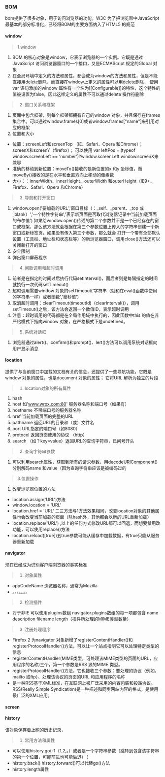 ### BOM

bom提供了很多对象，用于访问浏览器的功能，W3C 为了把浏览器中JavaScript 最基本的部分标准化，已经将BOM的主要方面纳入了HTML5 的规范

#### window
> 1.window

1. BOM 的核心对象是window，它表示浏览器的一个实例。它既是通过JavaScript 访问浏览器窗口的一个接口，又是ECMAScript 规定的Global 对象
2. 在全局环境中定义的方法和属性，都会成为window的方法和属性，但是不能直接用delete删除，而直接在window上定义的属性可以用delete删除，
   使用var 语句添加的window 属性有一个名为[[Configurable]]的特性，这个特性的值被设置为false，因此这样定义的属性不可以通过delete 操作符删除

> 2. 窗口关系和框架

1. 页面中包含框架，则每个框架都拥有自己的window 对象，并且保存在frames 集合中。可以通过window.frames[0]或者window.frames["name"]来引用对应的框架
2. 位置和大小
* 位置：screenLeft和screenTop （IE、Safari、Opera 和Chrome）；
        screenX和screenY（firefox）；
        可以使用 var leftPos = (typeof window.screenLeft == 'number')?window.screenLeft:window.screenX来兼容
* 准确的移动到新位置：moveTo()接收的是新位置的x 和y 坐标值，而moveBy()接收的是在水平和垂直方向上移动的像素数
* 大小：：innerWidth、innerHeight、outerWidth 和outerHeight（IE9+、Firefox、Safari、Opera 和Chrome）       
          
> 3. 导航和打开窗口
 
 1. window.open('要加载的URL','窗口目标（：_self、_parent、_top 或_blank）','一个特性字符串','表示新页面是否取代浏览器记录中当前加载页面的布尔值')
 如果给window.open()传递的第二个参数并不是一个已经存在的窗口或框架，那么该方法就会根据在第三个参数位置上传入的字符串创建一个新窗口或新标签页，如果没有传入第三个参数，那么就会
打开一个带有全部默认设置（工具栏、地址栏和状态栏等）的新浏览器窗口，调用close()方法还可以关闭新打开的窗口
2. 安全限制
3. 弹出窗口屏蔽程序

> 4. 间歇调用和超时调用

1. 前者是在指定的时间过后执行代码setInterval()，而后者则是每隔指定的时间就执行一次代码setTimeout()
2. 超时调用需要window 对象的setTimeout('字符串（就和在eval()函数中使用的字符串一样）或者函数','毫秒值')
3. 取消超时调用：clearTimeout(timeoutId)（clearInterval()），调用setTimeout()之后，该方法会返回一个数值ID，表示超时调用
4. 注意：超时调用的代码都是在全局作用域中执行的，因此函数中this 的值在非严格模式下指向window 对象，在严格模式下是undefined。


> 5. 系统对话框

1. 浏览器通过alert()、confirm()和prompt()、lert()方法可以调用系统对话框向用户显示消息

#### location

提供了与当前窗口中加载的文档有关的信息，还提供了一些导航功能，它既是window 对象的属性，也是document 对象的属性；
它将URL 解析为独立的片段

> 1. location对象的所有属性

1. hash 
2. host 如'www.wrox.com:80' 服务器名称和端口号（如果有）   
3. hostname 不带端口号的服务器名称
4. href 当前加载页面的完整的URL
5. pathname 返回URL的目录和（或）文件名
6. port URL指定的端口号（如8080）
7. protocol 返回页面使用的协议 （http）
8. search （如？key=value）返回URL的查询字符串，已问号开头

> 2. 查询字符串参数

1. 可以利用search属性，获取到所有的请求参数，用decodeURIComponent()分别解码name 和value（因为查询字符串应该是被编码过的

> 3.位置操作 

1. 改变浏览器位置的方法
* location.assign('URL')方法
* window.location = 'URL'
* location.href = 'URL'
二三方法与1方法效果相同，改变location对象的其他属性也会改变当前加载的页面（除hash外，其他都会以新的URL重新加载）
* location.replace('URL') ,以上的任何方式修改URL都可以回退，而想要禁用改功能，可以使用replace()方法
* location.reload([true])五true参数可能从缓存中加载数据，有true只能从服务器重新加载

#### navigator
现在已经成为识别客户端浏览器的事实标准

> 1. 对象属性

* appCodeName 浏览器名称，通常为Mozilla
* 。。。。。。。

> 2. 检测插件

* 对于非IE 可以使用plugins数组 navigator.plugins数组的每一项都包含 name description filename length（插件所处理的MIME类型数量）

> 3. 注册处理程序

* Firefox 2 为navigator 对象新增了registerContentHandler()和registerProtocolHandler()方法，可以让一个站点指明它可以处理特定类型的信息
* registerContentHandler(MIME类型，可处理该MIME类型的页面的URL，应用程序的名称)三个，第一个参数是RSS 源的MIME 类型。
* registerProtocolHandler()方法，它也接收三个参数：要处理的协议（例如，mailto 或ftp）、处理该协议的页面的URL 和应用程序的名称
* 是一种RSS基于XML标准，在互联网上被广泛采用的内容包装和投递协议。RSS(Really Simple Syndication)是一种描述和同步网站内容的格式，是使用最广泛的XML应用。
#### screen
#### history
该对象保存着上网的历史记录，

> 1. 常用方法和属性

* 可以使用history.go(-1（1,2,。）或者是一个字符串参数（跳转到包含该字符串的第一个位置，可能前进也可能后退） )
* history.back() history.forward()可以代替go()方法
* history.length属性








